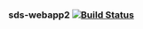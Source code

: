 ### sds-webapp2   [![Build Status](https://travis-ci.org/AtlasOfLivingAustralia/sds-webapp2.svg?branch=master)](https://travis-ci.org/AtlasOfLivingAustralia/sds-webapp2)
